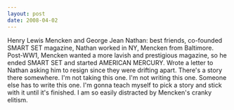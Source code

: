 ```yaml
---
layout: post
date: 2008-04-02
--- 
```


Henry Lewis Mencken and George Jean Nathan: best friends, co-founded SMART SET magazine, Nathan worked in NY, Mencken from Baltimore. Post-WW1, Mencken wanted a more lavish and prestigious magazine, so he ended SMART SET and started AMERICAN MERCURY. Wrote a letter to Nathan asking him to resign since they were drifting apart. There's a story there somewhere. I'm not taking this one. I'm not writing this one. Someone else has to write this one. I'm gonna teach myself to pick a story and stick with it until it's finished. I am so easily distracted by Mencken's cranky elitism.
